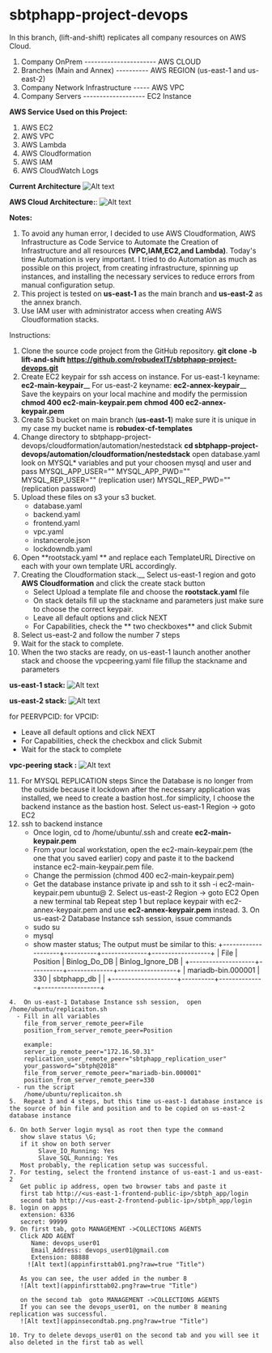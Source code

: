 # sbtphapp-project-devops

In this branch, (lift-and-shift) replicates all company resources on  AWS Cloud.

1. Company OnPrem ---------------------- AWS CLOUD
2. Branches (Main and Annex) ----------  AWS REGION (us-east-1 and us-east-2)
3. Company Network Infrastructure -----  AWS VPC
4. Company Servers -------------------   EC2 Instance


**AWS Service Used on this Project:**
1. AWS EC2
2. AWS VPC 
3. AWS Lambda
4. AWS Cloudformation 
5. AWS IAM 
6. AWS CloudWatch Logs

**Current Architecture**
![Alt text](sbtphapp_current_arch.png?raw=true "Title")

**AWS Cloud Architecture:**:
![Alt text](sbtphapp_aws_lift_and_shift_architecture.png?raw=true "Title")

**Notes:**
  1. To avoid any human error, I decided to use AWS Cloudformation, AWS Infrastructure as Code Service to Automate the Creation of Infrastructure and all resources **(VPC,IAM,EC2,and Lambda)**. Today's time Automation is very important. I tried to do  Automation as much as possible on this project, from creating infrastructure, spinning up  instances, and installing the necessary services to reduce errors from manual configuration setup.
  2. This project is tested on **us-east-1** as the main branch and **us-east-2** as the annex branch.
  3. Use IAM user with administrator access when creating AWS Cloudformation stacks.

 Instructions:
 1. Clone the source code project from the GitHub repository.
    **git clone -b  lift-and-shift  https://github.com/robudexIT/sbtphapp-project-devops.git** 
 2. Create EC2 keypair for ssh access on instance.
    For us-east-1  keyname: **ec2-main-keypair**__
    For us-east-2  keyname: **ec2-annex-keypair**__
    Save the keypairs on your local machine and modify the permission
      **chmod 400 ec2-main-keypair.pem**
      **chmod 400 ec2-annex-keypair.pem**
 4. Create S3 bucket on main branch (**us-east-1**) make sure it is unique in my case my bucket name is **robudex-cf-templates**
 5. Change directory to sbtphapp-project-devops/cloudformation/automation/nestedstack
    **cd sbtphapp-project-devops/automation/cloudformation/nestedstack**
    open database.yaml look on MYSQL* variables and put your choosen mysql and user and pass
        MYSQL_APP_USER=""
        MYSQL_APP_PWD=""
        MYSQL_REP_USER="" (replication user)
        MYSQL_REP_PWD=""  (replication password)
 6. Upload these files on s3 your s3 bucket.
    - database.yaml 
    - backend.yaml
    - frontend.yaml
    - vpc.yaml 
    - instancerole.json
    - lockdowndb.yaml
 7. Open **rootstack.yaml ** and replace each TemplateURL Directive on each with your own template URL accordingly.
 8. Creating the Cloudformation stack.__
    Select us-east-1 region and goto **AWS Cloudformation** and click the create stack button
    - Select Upload a template file  and choose the **rootstack.yaml** file
    - On stack details fill up the stackname and parameters just make sure to choose the correct keypair.
    - Leave all default options and click NEXT
    - For Capabilities, check the ** two checkboxes** and click Submit
 9. Select us-east-2 and follow the number 7 steps
 10. Wait for the stack to complete.
 11. When the two stacks are ready, on us-east-1 launch another another stack and choose the vpcpeering.yaml file fillup the stackname and parameters

 **us-east-1 stack:**
 ![Alt text](primarystack.png?raw=true "Title")
 
**us-east-2 stack:**
 ![Alt text](backupstack.png?raw=true "Title")



 for PEERVPCID: <VPCID of us-east-2>
 for VPCID: <VPCID of us-east-1>
 - Leave all default options and click NEXT
 - For Capabilities, check the checkbox and click Submit
 - Wait for the stack to complete

 **vpc-peering stack :**
  ![Alt text](vpcpeeringstack.png?raw=true "Title")

 
 11. For MYSQL REPLICATION steps
    Since the Database is no longer from the outside because it lockdown after  the necessary application was installed, we need to create a bastion host..for simplicity, 
    I  choose the backend instance as the bastion host.
   Select us-east-1 Region -> goto EC2 
   1. ssh to backend instance 
      - Once login, cd to /home/ubuntu/.ssh and create  **ec2-main-keypair.pem**
      - From your local workstation, open the  ec2-main-keypair.pem (the one that you saved earlier) copy and paste it to the backend instance  ec2-main-keypair.pem file.
      - Change the permission (chmod 400  ec2-main-keypair.pem)
      - Get the database instance private ip and ssh to it 
        ssh -i ec2-main-keypair.pem ubuntu@<datababse-private-ip>
    2. Select us-east-2 Region -> goto EC2
       Open a new terminal tab
       Repeat step 1 but replace keypair with ec2-annex-keypair.pem and use **ec2-annex-keypair.pem** instead.
    3. On us-east-2 Database Instance ssh session, issue commands
       - sudo su
       - mysql
       - show master status;
      The output must be similar to this:
        +--------------------+----------+--------------+------------------+
        | File               | Position | Binlog_Do_DB | Binlog_Ignore_DB |
        +--------------------+----------+--------------+------------------+
        | mariadb-bin.000001 |      330 | sbtphapp_db  |                  |
        +--------------------+----------+--------------+------------------+

    4.  On us-east-1 Database Instance ssh session,  open /home/ubuntu/replicaiton.sh 
      - Fill in all variables
        file_from_server_remote_peer=File
        position_from_server_remote_peer=Position
        
        example:
        server_ip_remote_peer="172.16.50.31"
        replication_user_remote_peer="sbtphapp_replication_user"
        your_password="sbtph@2018"
        file_from_server_remote_peer="mariadb-bin.000001"
        position_from_server_remote_peer=330
      - run the script
        /home/ubuntu/replicaiton.sh
    5.  Repeat 3 and 4 steps, but this time us-east-1 database instance is the source of bin file and position and to be copied on us-east-2  database instance

    6. On both Server login mysql as root then type the command
       show slave status \G;
       if it show on both server 
            Slave_IO_Running: Yes
            Slave_SQL_Running: Yes
       Most probably, the replication setup was successful.
    7. For testing, select the frontend instance of us-east-1 and us-east-2
       Get public ip address, open two browser tabs and paste it
       first tab http://<us-east-1-frontend-public-ip>/sbtph_app/login
       second tab http://<us-east-2-frontend-public-ip>/sbtph_app/login
    8. login on apps
       extension: 6336
       secret: 99999
    9. On first tab, goto MANAGEMENT ->COLLECTIONS AGENTS
       Click ADD AGENT
          Name: devops_user01
          Email_Address: devops_user01@gmail.com
          Extension: 88888
         ![Alt text](appinfirsttab01.png?raw=true "Title") 

       As you can see, the user added in the number 8 
       ![Alt text](appinfirsttab02.png?raw=true "Title")

       on the second tab  goto MANAGEMENT ->COLLECTIONS AGENTS 
       If you can see the devops_user01, on the number 8 meaning replication was successful.
       ![Alt text](appinsecondtab.png.png?raw=true "Title")

    10. Try to delete devops_user01 on the second tab and you will see it also deleted in the first tab as well
    



       

 
